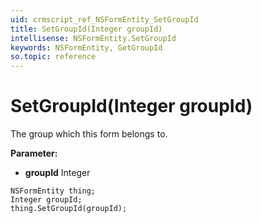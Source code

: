 ```yaml
---
uid: crmscript_ref_NSFormEntity_SetGroupId
title: SetGroupId(Integer groupId)
intellisense: NSFormEntity.SetGroupId
keywords: NSFormEntity, GetGroupId
so.topic: reference
---
```


# SetGroupId(Integer groupId)

The group which this form belongs to.

**Parameter:** 
* **groupId** Integer

```crmscript
NSFormEntity thing;
Integer groupId;
thing.SetGroupId(groupId);
```

